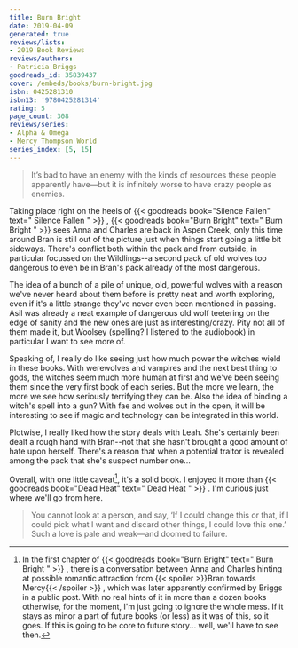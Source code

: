 ```yaml
---
title: Burn Bright
date: 2019-04-09
generated: true
reviews/lists:
- 2019 Book Reviews
reviews/authors:
- Patricia Briggs
goodreads_id: 35839437
cover: /embeds/books/burn-bright.jpg
isbn: 0425281310
isbn13: '9780425281314'
rating: 5
page_count: 308
reviews/series:
- Alpha & Omega
- Mercy Thompson World
series_index: [5, 15]
---
```

> It’s bad to have an enemy with the kinds of resources these people apparently have—but it is infinitely worse to have crazy people as enemies.

Taking place right on the heels of {{< goodreads book="Silence Fallen" text=" Silence Fallen " >}} , {{< goodreads book="Burn Bright" text=" Burn Bright " >}} sees   Anna and Charles are back in Aspen Creek, only this time around Bran is still out of the picture just when things start going a little bit sideways. There's conflict both within the pack and from outside, in particular focussed on the Wildlings--a second pack of old wolves too dangerous to even be in Bran's pack already of the most dangerous.  

<!--more-->

The idea of a bunch of a pile of unique, old, powerful wolves with a reason we've never heard about them before is pretty neat and worth exploring, even if it's a little strange they've never even been mentioned in passing. Asil was already a neat example of dangerous old wolf teetering on the edge of sanity and the new ones are just as interesting/crazy. Pity not all of them made it, but Woolsey (spelling? I listened to the audiobook) in particular I want to see more of.  

Speaking of, I really do like seeing just how much power the witches wield in these books. With werewolves and vampires and the next best thing to gods, the witches seem much more human at first and we've been seeing them since the very first book of each series. But the more we learn, the more we see how seriously terrifying they can be. Also the idea of binding a witch's spell into a gun? With fae and wolves out in the open, it will be interesting to see if magic and technology can be integrated in this world.  

Plotwise, I really liked how the story deals with Leah. She's certainly been dealt a rough hand with Bran--not that she hasn't brought a good amount of hate upon herself. There's a reason that when a potential traitor is revealed among the pack that she's suspect number one...  

Overall, with one little caveat[^addendum], it's a solid book. I enjoyed it more than {{< goodreads book="Dead Heat" text=" Dead Heat " >}} . I'm curious just where we'll go from here.  

> You cannot look at a person, and say, ‘If I could change this or that, if I could pick what I want and discard other things, I could love this one.’ Such a love is pale and weak—and doomed to failure.

[^addendum]: In the first chapter of {{< goodreads book="Burn Bright" text=" Burn Bright " >}} , there is a conversation between Anna and Charles hinting at possible romantic attraction from  {{< spoiler >}}Bran towards Mercy{{< /spoiler >}}  , which was later apparently confirmed by Briggs in a public post. With no real hints of it in more than a dozen books otherwise, for the moment, I'm just going to ignore the whole mess. If it stays as minor a part of future books (or less) as it was of this, so it goes. If this is going to be core to future story... well, we'll have to see then.
